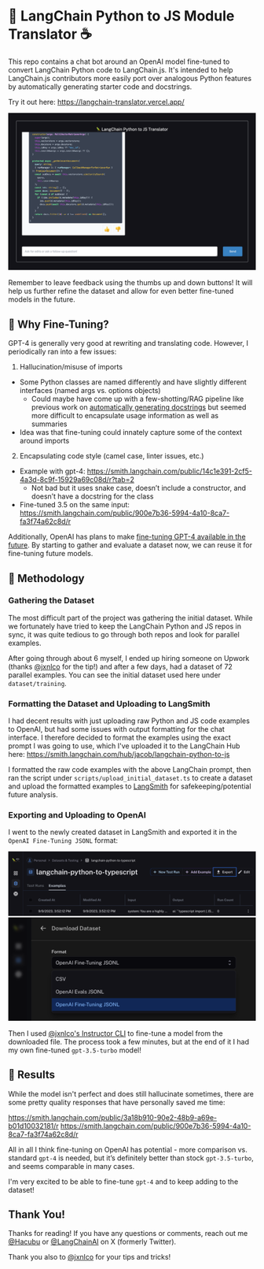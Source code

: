 # 🐍 LangChain Python to JS Module Translator ☕

This repo contains a chat bot around an OpenAI model fine-tuned to convert LangChain Python code to LangChain.js.
It's intended to help LangChain.js contributors more easily port over analogous Python features by automatically
generating starter code and docstrings.

Try it out here: https://langchain-translator.vercel.app/

![Example chat output with feedback buttons](/public/images/output.png)

Remember to leave feedback using the thumbs up and down buttons! It will help us further refine the dataset and allow for even better fine-tuned models
in the future.

## 🎹 Why Fine-Tuning?

GPT-4 is generally very good at rewriting and translating code. However, I periodically ran into a few issues:

1. Hallucination/misuse of imports
  - Some Python classes are named differently and have slightly different interfaces (named args vs. options objects)
    - Could maybe have come up with a few-shotting/RAG pipeline like previous work on [automatically generating docstrings](https://github.com/jacoblee93/auto-docstrings) but seemed more difficult to encapsulate usage information as well as summaries
  - Idea was that fine-tuning could innately capture some of the context around imports
2. Encapsulating code style (camel case, linter issues, etc.)
  - Example with gpt-4: https://smith.langchain.com/public/14c1e391-2cf5-4a3d-8c9f-15929a69c08d/r?tab=2
      - Not bad but it uses snake case, doesn’t include a constructor, and doesn’t have a docstring for the class
  - Fine-tuned 3.5 on the same input: https://smith.langchain.com/public/900e7b36-5994-4a10-8ca7-fa3f74a62c8d/r

Additionally, OpenAI has plans to make [fine-tuning GPT-4 available in the future](https://platform.openai.com/docs/guides/fine-tuning/what-models-can-be-fine-tuned). By starting to gather and evaluate a dataset now, we can reuse it for fine-tuning future models.

## 🧪 Methodology

### Gathering the Dataset

The most difficult part of the project was gathering the initial dataset.
While we fortunately have tried to keep the LangChain Python and JS repos in sync,
it was quite tedious to go through both repos and look for parallel examples.

After going through about 6 myself, I ended up hiring someone on Upwork (thanks [@jxnlco](https://twitter.com/jxnlco) for the tip!)
and after a few days, had a dataset of 72 parallel examples. You can see the initial dataset used here under `dataset/training`.

### Formatting the Dataset and Uploading to LangSmith

I had decent results with just uploading raw Python and JS code examples to OpenAI, but had some issues with output formatting
for the chat interface. I therefore decided to format the examples using the exact prompt I was going to use, which
I've uploaded it to the LangChain Hub here: https://smith.langchain.com/hub/jacob/langchain-python-to-js

I formatted the raw code examples with the above LangChain prompt, then ran the script under `scripts/upload_initial_dataset.ts`
to create a dataset and upload the formatted examples to [LangSmith](https://smith.langchain.com) for safekeeping/potential
future analysis.

### Exporting and Uploading to OpenAI

I went to the newly created dataset in LangSmith and exported it in the `OpenAI Fine-Tuning JSONL` format:

![Export the dataset](/public/images/export-dataset.png)
![Download the dataset in the correct format](/public/images/download-dataset.png)

Then I used [@jxnlco's Instructor CLI](https://jxnl.github.io/instructor/cli/finetune/) to fine-tune a model from the downloaded
file. The process took a few minutes, but at the end of it I had my own fine-tuned `gpt-3.5-turbo` model!

## 📄 Results

While the model isn't perfect and does still hallucinate sometimes, there are some pretty quality responses that have personally saved me time:

https://smith.langchain.com/public/3a18b910-90e2-48b9-a69e-b01d10032181/r
https://smith.langchain.com/public/900e7b36-5994-4a10-8ca7-fa3f74a62c8d/r

All in all I think fine-tuning on OpenAI has potential - more comparison vs. standard `gpt-4` is needed,
but it’s definitely better than stock `gpt-3.5-turbo`, and seems comparable in many cases.

I'm very excited to be able to fine-tune `gpt-4` and to keep adding to the dataset!

## Thank You!

Thanks for reading! If you have any questions or comments, reach out me [@Hacubu](https://x.com/hacubu)
or [@LangChainAI](https://x.com/langchainai) on X (formerly Twitter).

Thank you also to [@jxnlco](https://twitter.com/jxnlco) for your tips and tricks!
